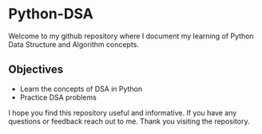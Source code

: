 # Python-DSA

Welcome to my github repository where I document my learning of Python Data Structure and Algorithm concepts.

## Objectives
- Learn the concepts of DSA in Python
- Practice DSA problems

I hope you find this repository useful and informative. If you have any questions or feedback reach out to me. Thank you visiting the repository.


